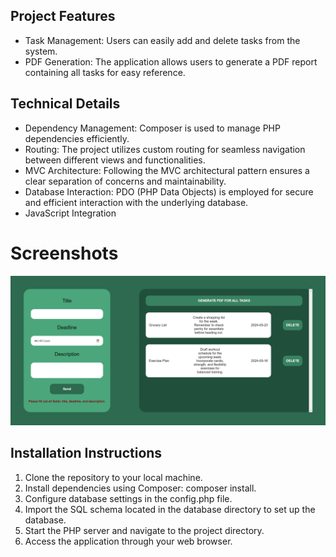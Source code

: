 ## Project Features

- Task Management: Users can easily add and delete tasks from the system.
- PDF Generation: The application allows users to generate a PDF report containing all tasks for easy reference.

 ## Technical Details

- Dependency Management: Composer is used to manage PHP dependencies efficiently.
- Routing: The project utilizes custom routing for seamless navigation between different views and functionalities.
- MVC Architecture: Following the MVC architectural pattern ensures a clear separation of concerns and maintainability.
- Database Interaction: PDO (PHP Data Objects) is employed for secure and efficient interaction with the underlying database.
- JavaScript Integration

# Screenshots

![](public/screenshots/screenshot-task.png)


## Installation Instructions

1. Clone the repository to your local machine.
2. Install dependencies using Composer: composer install.
3. Configure database settings in the config.php file.
4. Import the SQL schema located in the database directory to set up the database.
5. Start the PHP server and navigate to the project directory.
6. Access the application through your web browser.
